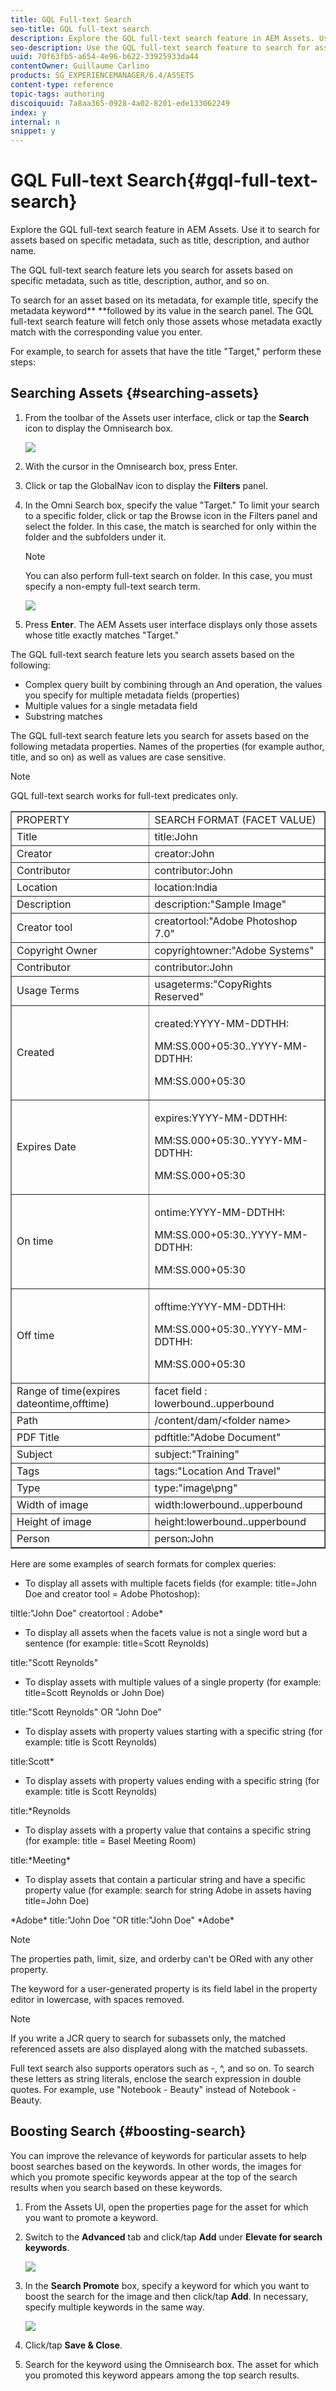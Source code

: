 ```yaml
---
title: GQL Full-text Search
seo-title: GQL full-text search
description: Explore the GQL full-text search feature in AEM Assets. Use it to search for assets based on specific metadata, such as title, description, and author name.
seo-description: Use the GQL full-text search feature to search for assets based on specific metadata, such as title, description, and author name.
uuid: 70f63fb5-a654-4e96-b622-33925933da44
contentOwner: Guillaume Carlino
products: SG_EXPERIENCEMANAGER/6.4/ASSETS
content-type: reference
topic-tags: authoring
discoiquuid: 7a8aa365-0928-4a02-8201-ede133062249
index: y
internal: n
snippet: y
---
```


# GQL Full-text Search{#gql-full-text-search}

Explore the GQL full-text search feature in AEM Assets. Use it to search for assets based on specific metadata, such as title, description, and author name.

The GQL full-text search feature lets you search for assets based on specific metadata, such as title, description, author, and so on.

To search for an asset based on its metadata, for example title, specify the metadata keyword** **followed by its value in the search panel. The GQL full-text search feature will fetch only those assets whose metadata exactly match with the corresponding value you enter.

For example, to search for assets that have the title "Target," perform these steps:

## Searching Assets {#searching-assets}

1. From the toolbar of the Assets user interface, click or tap the **Search** icon to display the Omnisearch box.

   ![](assets/chlimage_1-251.png)

1. With the cursor in the Omnisearch box, press Enter.
1. Click or tap the GlobalNav icon to display the **Filters** panel.
1. In the Omni Search box, specify the value "Target." To limit your search to a specific folder, click or tap the Browse icon in the Filters panel and select the folder. In this case, the match is searched for only within the folder and the subfolders under it.

   >[!NOTE]
   >
   >You can also perform full-text search on folder. In this case, you must specify a non-empty full-text search term.

   ![](assets/gql_search.png)

1. Press **Enter**. The AEM Assets user interface displays only those assets whose title exactly matches "Target."

The GQL full-text search feature lets you search assets based on the following:

* Complex query built by combining through an And operation, the values you specify for multiple metadata fields (properties)
* Multiple values for a single metadata field
* Substring matches

The GQL full-text search feature lets you search for assets based on the following metadata properties. Names of the properties (for example author, title, and so on) as well as values are case sensitive.

>[!NOTE]
>
>GQL full-text search works for full-text predicates only.

<table border="1" cellpadding="1" cellspacing="0" width="100%"> 
 <tbody>
  <tr>
   <td>PROPERTY </td> 
   <td>SEARCH FORMAT (FACET VALUE)</td> 
  </tr>
  <tr>
   <td>Title </td> 
   <td>title:John</td> 
  </tr>
  <tr>
   <td>Creator </td> 
   <td>creator:John</td> 
  </tr>
  <tr>
   <td>Contributor </td> 
   <td>contributor:John</td> 
  </tr>
  <tr>
   <td>Location </td> 
   <td>location:India</td> 
  </tr>
  <tr>
   <td>Description </td> 
   <td>description:"Sample Image"</td> 
  </tr>
  <tr>
   <td>Creator tool </td> 
   <td>creatortool:"Adobe Photoshop 7.0"</td> 
  </tr>
  <tr>
   <td>Copyright Owner </td> 
   <td>copyrightowner:"Adobe Systems"</td> 
  </tr>
  <tr>
   <td>Contributor </td> 
   <td>contributor:John</td> 
  </tr>
  <tr>
   <td>Usage Terms </td> 
   <td>usageterms:"CopyRights Reserved"</td> 
  </tr>
  <tr>
   <td>Created</td> 
   <td><p>created:YYYY-MM-DDTHH:</p> <p>MM:SS.000+05:30..YYYY-MM-DDTHH:</p> <p>MM:SS.000+05:30</p> </td> 
  </tr>
  <tr>
   <td>Expires Date</td> 
   <td><p>expires:YYYY-MM-DDTHH:</p> <p>MM:SS.000+05:30..YYYY-MM-DDTHH:</p> <p>MM:SS.000+05:30</p> </td> 
  </tr>
  <tr>
   <td>On time</td> 
   <td><p>ontime:YYYY-MM-DDTHH:</p> <p>MM:SS.000+05:30..YYYY-MM-DDTHH:</p> <p>MM:SS.000+05:30</p> </td> 
  </tr>
  <tr>
   <td>Off time</td> 
   <td><p>offtime:YYYY-MM-DDTHH:</p> <p>MM:SS.000+05:30..YYYY-MM-DDTHH:</p> <p>MM:SS.000+05:30</p> </td> 
  </tr>
  <tr>
   <td>Range of time(expires dateontime,offtime)</td> 
   <td>facet field : lowerbound..upperbound</td> 
  </tr>
  <tr>
   <td>Path</td> 
   <td>/content/dam/&lt;folder name&gt;</td> 
  </tr>
  <tr>
   <td>PDF Title</td> 
   <td>pdftitle:"Adobe Document"</td> 
  </tr>
  <tr>
   <td>Subject </td> 
   <td>subject:"Training"</td> 
  </tr>
  <tr>
   <td>Tags</td> 
   <td>tags:"Location And Travel"</td> 
  </tr>
  <tr>
   <td>Type</td> 
   <td>type:"image\png"</td> 
  </tr>
  <tr>
   <td>Width of image</td> 
   <td>width:lowerbound..upperbound</td> 
  </tr>
  <tr>
   <td>Height of image</td> 
   <td>height:lowerbound..upperbound</td> 
  </tr>
  <tr>
   <td>Person</td> 
   <td>person:John</td> 
  </tr>
 </tbody>
</table>

Here are some examples of search formats for complex queries:

* To display all assets with multiple facets fields (for example: title=John Doe and creator tool = Adobe Photoshop):

tiltle:"John Doe" creatortool : Adobe&#42;

* To display all assets when the facets value is not a single word but a sentence (for example: title=Scott Reynolds)

title:"Scott Reynolds"

* To display assets with multiple values of a single property (for example: title=Scott Reynolds or John Doe)

title:"Scott Reynolds" OR "John Doe"

* To display assets with property values starting with a specific string (for example: title is Scott Reynolds)

title:Scott&#42;

* To display assets with property values ending with a specific string (for example: title is Scott Reynolds)

title:&#42;Reynolds

* To display assets with a property value that contains a specific string (for example: title = Basel Meeting Room)

title:&#42;Meeting&#42;

* To display assets that contain a particular string and have a specific property value (for example: search for string Adobe in assets having title=John Doe)

&#42;Adobe&#42; title:"John Doe "OR title:"John Doe" &#42;Adobe&#42;

>[!NOTE]
>
>The properties path, limit, size, and orderby can't be ORed with any other property.
>
>The keyword for a user-generated property is its field label in the property editor in lowercase, with spaces removed.
>

>[!NOTE]
>
>If you write a JCR query to search for subassets only, the matched referenced assets are also displayed along with the matched subassets.

Full text search also supports operators such as -, ^, and so on. To search these letters as string literals, enclose the search expression in double quotes. For example, use "Notebook - Beauty" instead of Notebook - Beauty.

## Boosting Search {#boosting-search}

You can improve the relevance of keywords for particular assets to help boost searches based on the keywords. In other words, the images for which you promote specific keywords appear at the top of the search results when you search based on these keywords.

1. From the Assets UI, open the properties page for the asset for which you want to promote a keyword.
1. Switch to the **Advanced** tab and click/tap **Add** under **Elevate for search keywords**.

   ![](assets/elevate_for_search.png)

1. In the **Search Promote** box, specify a keyword for which you want to boost the search for the image and then click/tap **Add**. In necessary, specify multiple keywords in the same way. 

   ![](assets/add_search_word.png)

1. Click/tap **Save & Close**.
1. Search for the keyword using the Omnisearch box. The asset for which you promoted this keyword appears among the top search results.

